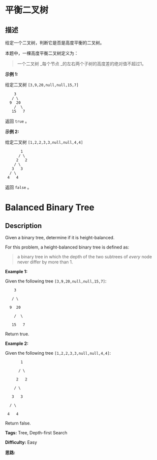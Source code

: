 # 平衡二叉树

## 描述

给定一个二叉树，判断它是否是高度平衡的二叉树。

本题中，一棵高度平衡二叉树定义为：

> 一个二叉树 _每个节点  _的左右两个子树的高度差的绝对值不超过1。

**示例 1:**

给定二叉树 `[3,9,20,null,null,15,7]`

    
    
        3
       / \
      9  20
        /  \
       15   7

返回 `true` 。  
  
**示例 2:**

给定二叉树 `[1,2,2,3,3,null,null,4,4]`

    
    
           1
          / \
         2   2
        / \
       3   3
      / \
     4   4
    

返回 `false` 。



# Balanced Binary Tree

## Description



Given a binary tree, determine if it is height-balanced.

For this problem, a height-balanced binary tree is defined as:

> a binary tree in which the depth of the two subtrees of _every_ node never differ by more than 1.

**Example 1:**

Given the following tree `[3,9,20,null,null,15,7]`:

    
    
        3
       / \
      9  20
        /  \
       15   7

Return true.  
  
**Example 2:**

Given the following tree `[1,2,2,3,3,null,null,4,4]`:

    
    
           1
          / \
         2   2
        / \
       3   3
      / \
     4   4
    

Return false.


**Tags:** Tree, Depth-first Search

**Difficulty:** Easy

**思路:**
